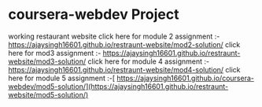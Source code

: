 # coursera-webdev Project
working restaurant website 
click here for module 2 assignment :- https://ajaysingh16601.github.io/restraunt-website/mod2-solution/
 click here for mod3 assignment :-  https://ajaysingh16601.github.io/restraunt-website/mod3-solution/
 click here for module 4 assignment :- https://ajaysingh16601.github.io/restraunt-website/mod4-solution/
 click here for module 5 assignment :-[ https://ajaysingh16601.github.io/coursera-webdev/mod5-solution/](https://ajaysingh16601.github.io/restraunt-website/mod5-solution/)
